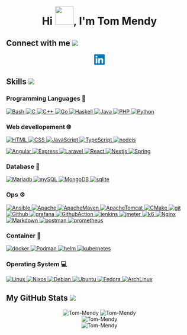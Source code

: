 <h1 align="center">Hi <img src = "https://raw.githubusercontent.com/MartinHeinz/MartinHeinz/master/wave.gif" width="50" height="50">, I'm Tom Mendy</h1>

<h2> Connect with me <img src='https://raw.githubusercontent.com/ShahriarShafin/ShahriarShafin/main/Assets/handshake.gif' width="100"> </h2>

<p align="center">
  <a href="https://linkedin.com/in/tom-mendy" target="blank"><img src="https://raw.githubusercontent.com/devicons/devicon/master/icons/linkedin/linkedin-original.svg" alt="tom-mendy" height="30" width="30" /></a>
</p>

<h2> Skills <img src = "https://media2.giphy.com/media/QssGEmpkyEOhBCb7e1/giphy.gif?cid=ecf05e47a0n3gi1bfqntqmob8g9aid1oyj2wr3ds3mg700bl&rid=giphy.gif" width="32"> </h2>

<h3> Programming Languages 🔧</h3>

<a href="https://gnu.org/software/bash"> <img src="https://img.shields.io/badge/bash-4EAA25?style=for-the-badge&logo=gnubash&logoColor=white" alt="Bash" > </a>
<a href="https://en.wikipedia.org/wiki/C_(programming_language)"> <img src="https://img.shields.io/badge/c-%2300599C.svg?style=for-the-badge&logo=c&logoColor=white" alt="C" > </a>
<a href="https://en.wikipedia.org/wiki/C%2B%2B"> <img src="https://img.shields.io/badge/c++-%2300599C.svg?style=for-the-badge&logo=c%2B%2B&logoColor=white" alt="C++" > </a>
<a href="https://go.dev"> <img src="https://img.shields.io/badge/go-%2300ADD8.svg?style=for-the-badge&logo=go&logoColor=white" alt="Go" > </a>
<a href="https://haskell.org"> <img src="https://img.shields.io/badge/Haskell-5e5086?style=for-the-badge&logo=haskell&logoColor=white" alt="Haskell" > </a>
<a href="https://java.com"> <img src="https://img.shields.io/badge/java-%23ED8B00.svg?style=for-the-badge&logo=openjdk&logoColor=white" alt="Java" > </a>
<a href="https://php.net"> <img src="https://img.shields.io/badge/php-%23777BB4.svg?style=for-the-badge&logo=php&logoColor=white" alt="PHP" > </a>
<a href="https://python.org"> <img src="https://img.shields.io/badge/python-3670A0?style=for-the-badge&logo=python&logoColor=white" alt="Python" > </a>

<h3> Web devellopement 🌐</h3>

<a href="https://en.wikipedia.org/wiki/HTML"> <img src="https://img.shields.io/badge/html-%23E34F26.svg?style=for-the-badge&logo=html5&logoColor=white" alt="HTML" /> </a>
<a href="https://en.wikipedia.org/wiki/CSS"> <img src="https://img.shields.io/badge/css-%231572B6.svg?style=for-the-badge&logo=css3&logoColor=white" alt="CSS" /> </a>
<a href="https://en.wikipedia.org/wiki/JavaScript"> <img src="https://img.shields.io/badge/javascript-%231572B6.svg?style=for-the-badge&logo=javascript&logoColor=white" alt="JavaScript" /> </a>
<a href="https://www.typescriptlang.org"> <img src="https://img.shields.io/badge/typescript-%231572B6.svg?style=for-the-badge&logo=typescript&logoColor=white" alt="TypeScript" /> </a>
<a href="https://nodejs.org"> <img src="https://img.shields.io/badge/node%20js-5FA04E?style=for-the-badge&logo=nodedotjs&logoColor=white" alt="nodejs" /> </a>

<a href="https://angular.io"> <img src="https://img.shields.io/badge/angular-%23DD0031.svg?style=for-the-badge&logo=angular&logoColor=white" alt="Angular" /> </a>
<a href="https://expressjs.com"> <img src="https://img.shields.io/badge/express-black?style=for-the-badge&logo=express&logoColor=white" alt="Express" /> </a>
<a href="https://laravel.com"> <img src="https://img.shields.io/badge/laravel-FF2D20?style=for-the-badge&logo=laravel&logoColor=white" alt="Laravel" /> </a>
<a href="https://react.dev"> <img src="https://img.shields.io/badge/react-%2320232a.svg?style=for-the-badge&logo=react&logoColor=%2361DAFB" alt="React" /> </a>
<a href="https://nextjs.org"> <img src="https://img.shields.io/badge/next-black?style=for-the-badge&logo=next.js&logoColor=white" alt="Nextjs" /> </a>
<a href="https://spring.io"> <img src="https://img.shields.io/badge/spring-%236DB33F.svg?style=for-the-badge&logo=spring&logoColor=white" alt="Spring" /> </a>

<h3> Database 💽</h3>

<a href="https://mariadb.org"> <img src="https://img.shields.io/badge/MariaDB-003545?style=for-the-badge&logo=mariadb&logoColor=white" alt="Mariadb" /> </a>
<a href="https://mysql.com"> <img src="https://img.shields.io/badge/mysql-4479A1?style=for-the-badge&logo=mysql&logoColor=white" alt="mySQL" /> </a>
<a href="https://mongodb.com"> <img src="https://img.shields.io/badge/MongoDB-47A248?style=for-the-badge&logo=mongodb&logoColor=white" alt="MongoDB" /> </a>
<a href="https://sqlite.org"> <img src="https://img.shields.io/badge/sqlite-003B57?style=for-the-badge&logo=sqlite&logoColor=white" alt="sqlite" /> </a>

<h3> Ops ⚙️</h3>

<a href="https://www.ansible.com/"> <img src="https://img.shields.io/badge/ansible-EE0000?style=for-the-badge&logo=ansible&logoColor=white" alt="Ansible" /> </a>
<a href="https://apache.org"> <img src="https://img.shields.io/badge/apache-D22128?style=for-the-badge&logo=apache&logoColor=white" alt="Apache" /> </a>
<a href="https://maven.apache.org"> <img src="https://img.shields.io/badge/apache%20maven-C71A36?style=for-the-badge&logo=apachemaven&logoColor=white" alt="ApacheMaven" /> </a>
<a href="https://tomcat.apache.org"> <img src="https://img.shields.io/badge/apache%20tomcat-F8DC75?style=for-the-badge&logo=apache-tomcat&logoColor=black" alt="ApacheTomcat" /> </a>
<a href="https://cmake.org"> <img src="https://img.shields.io/badge/cmake-064F8C?style=for-the-badge&logo=cmake&logoColor=white" alt="CMake" /> </a>
<a href="https://git-scm.com/"> <img src="https://img.shields.io/badge/git-F05032?style=for-the-badge&logo=git&logoColor=white" alt="git" /> </a>
<a href="https://github.com"> <img src="https://img.shields.io/badge/github-181717?style=for-the-badge&logo=github&logoColor=white" alt="Github" /> </a>
<a href="https://grafana.com/"> <img src="https://img.shields.io/badge/grafana-F46800?style=for-the-badge&logo=grafana&logoColor=white" alt="grafana" /> </a>
<a href="https://github.com/features/actions"> <img src="https://img.shields.io/badge/github%20actions-2088FF?style=for-the-badge&logo=githubactions&logoColor=white" alt="GithubAction" /> </a>
<a href="https://www.jenkins.io"> <img src="https://img.shields.io/badge/jenkins-D24939?style=for-the-badge&logo=jenkins&logoColor=white" alt="jenkins" /> </a>
<a href="https://jmeter.apache.org/"> <img src="https://img.shields.io/badge/jmeter-D22128?style=for-the-badge&logo=apachejmeter&logoColor=white" alt="jmeter" /> </a>
<a href="https://k6.io"> <img src="https://img.shields.io/badge/k6-7D64FF?style=for-the-badge&logo=k6&logoColor=white" alt="k6" /> </a>
<a href="https://nginx.org/en"> <img src="https://img.shields.io/badge/nginx-009639?style=for-the-badge&logo=nginx&logoColor=white" alt="Nginx" /> </a>
<a href="https://markdownguide.org/"> <img src="https://img.shields.io/badge/markdown-%23000000.svg?style=for-the-badge&logo=markdown&logoColor=white" alt="Markdown" /> </a>
<a href="https://postman.com"> <img src="https://img.shields.io/badge/postman-FF6C37?style=for-the-badge&logo=postman" alt="postman" /> </a>
<a href="https://prometheus.io/"> <img src="https://img.shields.io/badge/prometheus-E6522C?style=for-the-badge&logo=prometheus&logoColor=white" alt="prometheus" /> </a>

<h3> Container 🚢</h3>

<a href="https://docker.com/"> <img src="https://img.shields.io/badge/docker-2496ED?style=for-the-badge&logo=docker&logoColor=white" alt="docker" /> </a>
<a href="https://podman.io"> <img src="https://img.shields.io/badge/podman-892CA0?style=for-the-badge&logo=podman&logoColor=white" alt="Podman" /> </a>
<a href="https://helm.sh/"> <img src="https://img.shields.io/badge/helm-0F1689?style=for-the-badge&logo=helm&logoColor=white" alt="helm" /> </a>
<a href="https://kubernetes.io/"> <img src="https://img.shields.io/badge/kubernetes-326CE5?style=for-the-badge&logo=kubernetes&logoColor=white" alt="kubernetes" /> </a>


<h3> Operating System 💻</h3>

<a href="https://linux.org/"> <img src="https://img.shields.io/badge/linux-0d1016?style=for-the-badge&logo=linux&logoColor=white" alt="Linux" /> </a>
<a href="https://nixos.org"> <img src="https://img.shields.io/badge/nixos-5277C3?style=for-the-badge&logo=nixos&logoColor=white" alt="Nixos" /> </a>
<a href="https://debian.org"> <img src="https://img.shields.io/badge/debian-A81D33?style=for-the-badge&logo=debian&logoColor=white" alt="Debian" /> </a>
<a href="https://ubuntu.com"> <img src="https://img.shields.io/badge/ubuntu-E95420?style=for-the-badge&logo=ubuntu&logoColor=white" alt="Ubuntu" /> </a>
<a href="https://fedoraproject.org"> <img src="https://img.shields.io/badge/fedora-51A2DA?style=for-the-badge&logo=fedora&logoColor=white" alt="Fedora" /> </a>
<a href="https://archlinux.org"> <img src="https://img.shields.io/badge/arch%20linux-1793D1?style=for-the-badge&logo=archlinux&logoColor=white" alt="ArchLinux" /> </a>

<h2> My GitHub Stats <img src='https://media1.giphy.com/media/du3J3cXyzhj75IOgvA/giphy.gif?cid=ecf05e47x2g034i9pzwtzzsd3xgg2w9nr94t4tflbbgo3008&rid=giphy.gif' width="40"> </h2>

<div align="center">
  <img align="center" src="https://github-readme-stats.vercel.app/api?username=Tom-Mendy&show_icons=true&theme=transparent" alt="Tom-Mendy" />
  <img align="center" src="https://github-readme-streak-stats.herokuapp.com?user=Tom-Mendy&theme=transparent" alt="Tom-Mendy" />
</div>
<div align="center">
  <img src="https://github-readme-stats.vercel.app/api/top-langs/?username=Tom-Mendy&layout=donut&theme=transparent" alt="Tom-Mendy" />
</div>
<div align="center">
  <img src="https://github-readme-stats.vercel.app/api/wakatime?username=Tom_Mendy&layout=compact&theme=transparent" alt="Tom-Mendy" />
</div>

